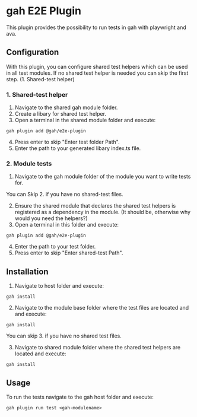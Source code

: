 # gah E2E Plugin

This plugin provides the possibility to run tests in gah with playwright and ava. 

## Configuration

With this plugin, you can configure shared test helpers which can be used in all test modules. If no shared test helper is needed you can skip the first step. (1. Shared-test helper)

### 1. Shared-test helper

 1. Navigate to the shared gah module folder.
 2. Create a libary for shared test helper.
 3. Open a terminal in the shared module folder and execute:
```console
gah plugin add @gah/e2e-plugin
```
 4. Press enter to skip "Enter test folder Path".
 5. Enter the path to your generated libary index.ts file.

 
### 2. Module tests

 1. Navigate to the gah module folder of the module you want to write tests for.
 
You can Skip 2. if you have no shared-test files.

 2. Ensure the shared module that declares the shared test helpers is registered as a dependency in the module. (It should be, otherwise why would you need the helpers?)
 3. Open a terminal in this folder and execute:
```console
gah plugin add @gah/e2e-plugin
```
 4. Enter the path to your test folder.
 5. Press enter to skip "Enter shared-test Path".

## Installation
 1. Navigate to host folder and execute:

```console
gah install 
```
 2. Navigate to the module base folder where the test files are located and and execute:

```console
gah install 
```
You can skip 3. if you have no shared test files.

 3. Navigate to shared module folder where the shared test helpers are located and execute:

```console
gah install 
```
## Usage
To run the tests navigate to the gah host folder and execute:

```console
gah plugin run test <gah-modulename>
```
